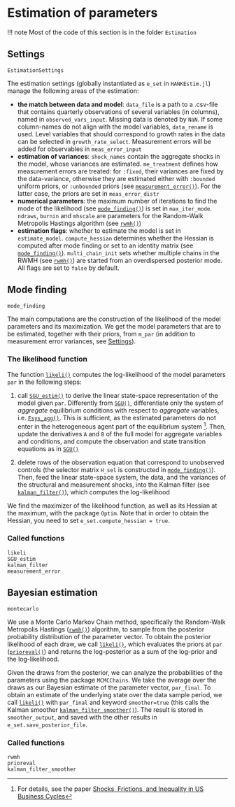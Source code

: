 # Estimation of parameters
!!! note
    Most of the code of this section is in the folder `Estimation`

## Settings
```@docs
EstimationSettings
```
The estimation settings (globally instantiated as `e_set` in `HANKEstim.jl`) manage
the following areas of the estimation:
- **the match between data and model**: `data_file` is a path to a .csv-file
    that contains quarterly observations of several variables (in columns), named in
    `observed_vars_input`. Missing data is denoted by `NaN`. If some column-names do not align with the model
    variables, `data_rename` is used. Level variables that should correspond to growth
    rates in the data can be selected in `growth_rate_select`. Measurement errors
    will be added for observables in `meas_error_input`
- **estimation of variances**: `shock_names` contain the aggregate shocks in the model,
    whose variances are estimated. `me_treatment` defines how measurement errors
    are treated: for `:fixed`, their variances are fixed by the data-variance, otherwise
    they are estimated either with `:bounded` uniform priors, or `:unbounded` priors 
    (see [`measurement_error()`](@ref)). For the latter case, the priors are set in
    `meas_error_distr`
- **numerical parameters**: the maximum number of iterations to find the mode of the
    likelihood (see [`mode_finding()`](@ref)) is set in `max_iter_mode`. `ndraws`, `burnin`
    and `mhscale` are parameters for the Random-Walk Metropolis Hastings algorithm (see [`rwmh()`](@ref))
- **estimation flags**: whether to estimate the model is set in `estimate_model`. `compute_hessian` determines whether the Hessian is computed after mode finding or set to an identity matrix (see [`mode_finding()`](@ref)). `multi_chain_init` sets whether multiple chains in the RWMH (see [`rwmh()`](@ref)) are started from an overdispersed posterior mode. All flags are set to `false` by default.

## Mode finding
```@docs
mode_finding
```
The main computations are the construction of the likelihood of the model parameters
and its maximization. We get the model parameters that are to be estimated,
together with their priors, from `m_par` (in addition to measurement error variances,
see [Settings](@ref)).

### The likelihood function
The function [`likeli()`](@ref) computes the log-likelihood of the model parameters `par`
in the following steps:

1. call [`SGU_estim()`](@ref) to derive the linear state-space representation of the model given `par`.
    Differently from [`SGU()`](@ref), differentiate only the system of *aggregate* equilibrium
    conditions with respect to *aggregate* variables, i.e. [`Fsys_agg()`](@ref). This is sufficient,
    as the estimated parameters do not enter in the heterogeneous agent part of the equilibrium system [^BBL].
    Then, update the derivatives `A` and `B` of the full model for aggregate variables and conditions,
    and compute the observation and state transition equations as in [`SGU()`](@ref)

2. delete rows of the observation equation that correspond to unobserved controls
    (the selector matrix `H_sel` is constructed in [`mode_finding()`](@ref)). Then, feed
    the linear state-space system, the data, and the variances of the structural and
    measurement shocks, into the Kalman filter (see [`kalman_filter()`](@ref)), which computes
    the log-likelihood

We find the maximizer of the likelihood function, as well as its Hessian at the maximum,
with the package `Optim`. Note that in order to obtain the Hessian, you need to set `e_set.compute_hessian = true`.

### Called functions
```@docs
likeli
SGU_estim
kalman_filter
measurement_error
```
## Bayesian estimation
```@docs
montecarlo
```
We use a Monte Carlo Markov Chain method, specifically the Random-Walk Metropolis Hastings ([`rwmh()`](@ref)) algorithm, to sample from the posterior probability distribution of the parameter vector. To obtain the
posterior likelihood of each draw, we call [`likeli()`](@ref), which evaluates the priors at `par` ([`prioreval()`](@ref)) and returns the log-posterior as a sum of the log-prior and the log-likelihood.

Given the draws from the posterior, we can analyze the probabilities of the parameters using the package `MCMCChains`. We take the average over the draws as our Bayesian estimate of the parameter vector, `par_final`. To obtain an estimate of the underlying state over the data sample period, we call [`likeli()`](@ref) with `par_final` and keyword `smoother=true` (this calls the Kalman smoother [`kalman_filter_smoother()`](@ref)). The result is stored in `smoother_output`, and saved with the other results in `e_set.save_posterior_file`.

### Called functions
```@docs
rwmh
prioreval
kalman_filter_smoother
```

[^BBL]:
    For details, see the paper [Shocks, Frictions, and Inequality in US Business Cycles](https://cepr.org/active/publications/discussion_papers/dp.php?dpno=14364)